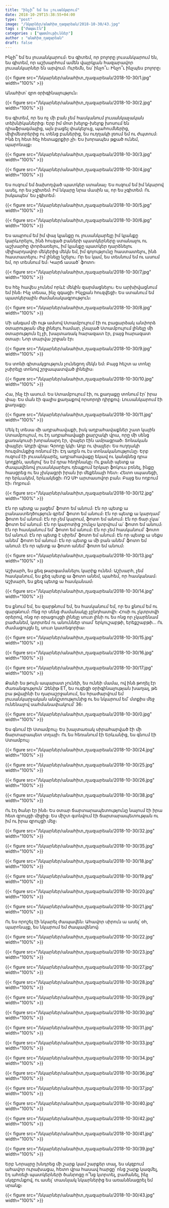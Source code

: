 ```yaml
---
title: "ինչի՞ եմ ես լուսանկարում"
date: 2018-10-29T15:38:55+04:00
type: "post"
image: "/նկարներ/անահիտ_ղազարեան/2018-10-30/43.jpg"
tags : ["ժապաւէն"]
categories : ["պատմութիւններ"]
author : "անահիտ_ղազարեան"
draft: false
---
```


Ինչի՞ եմ ես լուսանկարում։ Ես գիտեմ, որ բոլորը լուսանկարում են, ես գիտեմ, որ աշխարհում ամեն վայրկյան հազարավոր լուսանկարներ են արվում։ Ուրեմն, ես՝ ինչո՞ւ։ Ինչո՞ւ ինչպես բոլորը։

{{< figure src="/նկարներ/անահիտ_ղազարեան/2018-10-30/1.jpg" width="100%" >}}

Անահիտ՝ զրո օրիգինալություն։

{{< figure src="/նկարներ/անահիտ_ղազարեան/2018-10-30/2.jpg" width="100%" >}}

Ես գիտեմ, որ ես ոչ մի բան չեմ հասկանում լուսանկաչական տեխնիկաներից։ Երբ իմ մոտ խելոք-խելոք խոսում են դիաֆրագմայից, այն բացել փակելուց, պահումներից, միլիմետրերից ու տենց բաներից, ես ուղղակի լռում եմ ու ժպտում։ Ինձ  էդ հետ հեչ հետաքրքիր չի։ Ես խորապես թքած ունեմ, պարոնայք։

{{< figure src="/նկարներ/անահիտ_ղազարեան/2018-10-30/3.jpg" width="100%" >}}

{{< figure src="/նկարներ/անահիտ_ղազարեան/2018-10-30/4.jpg" width="100%" >}}

Ես ուզում եմ ձախողված պատկեր ստանալ։ Ես ուզում եմ իմ նկարով ասել, որ ես չգիտեմ։ Իմ նկարը նրա մասին ա, որ ես չգիտեմ։
Ու իսկապես՝ ես չգիտեմ։

{{< figure src="/նկարներ/անահիտ_ղազարեան/2018-10-30/5.jpg" width="100%" >}}

{{< figure src="/նկարներ/անահիտ_ղազարեան/2018-10-30/6.jpg" width="100%" >}}

Ես ապրում եմ իմ փայ կյանքը ու լուսանկարելը իմ կյանքը կարևորելու, ինձ հուզած բաների պատկերները ստանալու ու աշխարհը փորձառելու, իմ կյանքը պատկեր դարձնելու միլիարդավոր մեկերից մեկն եմ, իմ գոյությունը հաստատելու, ինձ հաստատելու։ Իմ լինելը նշելու։ Որ ես կամ, ես տեսնում եմ ու ասում եմ, որ տեսնում եմ։ Կարճ ասած՝ ֆոտո։

{{< figure src="/նկարներ/անահիտ_ղազարեան/2018-10-30/7.jpg" width="100%" >}}

Ես հեչ հավես չունեմ որևէ մեկին զարմացնելու։
Ես արխիվացնում եմ ինձ։
Ինչ տեսա, ինչ զգացի։
Ինչքան հուզվեցի։
Ես ստանում եմ պատկերային ժամանակագրություն։

{{< figure src="/նկարներ/անահիտ_ղազարեան/2018-10-30/8.jpg" width="100%" >}}

Մի անգամ մի ութ ամսով Ստամբուլում էի ու բացարձակ անփորձ օտարության մեջ լինելու համար, չնայած Ստամբուլում լինելը մի օտարություն էլ չի, խայտառակ հարազատ էր, բայց հարազատ օտար։ Նոր տարվա շրջան էր։

{{< figure src="/նկարներ/անահիտ_ղազարեան/2018-10-30/9.jpg" width="100%" >}}

Ես տոնի գիտակցություն չունեցող մեկն եմ։ Բայց հեշտ ա տոնը չսիրելը տոնով շրջապատված լինելիս։

{{< figure src="/նկարներ/անահիտ_ղազարեան/2018-10-30/10.jpg" width="100%" >}}

Հա, ինչ էի ասում։ Ես Ստամբուլում էի, ու քաղաքը տոնում էր՝ իրա փայ։ Ես ման էի գալիս քաղաքով որսորդի դիրքով։ Լուսանկարում էի քաղաքը։

{{< figure src="/նկարներ/անահիտ_ղազարեան/2018-10-30/11.jpg" width="100%" >}}

Մեկ էլ տեսա մի աղբահավաքի, իսկ աղբահավաքներ շատ կային Ստամբուլում, ու էդ աղբահավաքի քարշակի վրա, որը մի սենց քառակուսի խորանարդ էր, փայեր էին ամրացրած։ Տոնական փայլեր։ Աղբի վրա։ Գրողը կկի։ Աղբ ու փայլեր։ Ես ուղղակի հուզմունքից ոռնում էի։ Էդ աղբն ու էս տոնականությունը։ Երբ ուզում էի լուսանկարել, աղբահավաքը եկավ ու կանգնեց դրա կողքին, ասելով՝ ես էմ դրա հեղինակը։ Ու քանի պետք ա ժապավենով լուսանկարելու դեպքում երկար ֆոկուս բռնել, ինքը հասցրեց ու ես չխկացրի իրան իր մեքենայի հետ։ Հետո սպասեցի, որ երևակեմ, երևակեցի։ ՈՉ ՄԻ արտասովոր բան։ Բայց ես ողբում էի։ Ողբում։

{{< figure src="/նկարներ/անահիտ_ղազարեան/2018-10-30/12.jpg" width="100%" >}}

Էն որ պետք ա լացեմ՝ ֆոտո եմ անում։
Էն որ պետք ա բանաստեղծություն գրեմ՝ ֆոտո եմ անում։
Էն որ պետք ա կարդամ՝ ֆոտո եմ անում։
Էն որ չեմ կարում, ֆոտո եմ անում։
Էն որ ճար չկա՝ ֆոտո եմ անում։
Էն որ կարոտից շունչս կտրվում ա՝ ֆոտո եմ անում։
Էն որ հասկանում եմ՝ ֆոտո եմ անում։
Էն որ չեմ հասկանում՝ ֆոտո եմ անում։
Էն որ պետք է սիրեմ՝ ֆոտո եմ անում։
Էն որ պետք ա սեքս անեմ՝ ֆոտո եմ անում։
Էն որ պետք ա մի բան անեմ՝ ֆոտո եմ անում։
Էն որ պետք ա ֆոտո անեմ՝ ֆոտո եմ անում։

{{< figure src="/նկարներ/անահիտ_ղազարեան/2018-10-30/13.jpg" width="100%" >}}

Աշխարհ, ես քեզ թարգամանելու կարիք ունեմ։
Աշխարհ,  չեմ հասկանում, ես քեզ պետք ա ֆոտո անեմ, պահեմ, որ հասկանամ։
Աշխարհ, ես քեզ պետք ա հասկանամ։

{{< figure src="/նկարներ/անահիտ_ղազարեան/2018-10-30/14.jpg" width="100%" >}}

Ես քնում եմ, ես զարթնում եմ, ես հասկանում եմ, որ ես քնում եմ ու զարթնում։ Ոնց որ սենց ժամանակը չընդհատվի։ Հոսի ու չկտրտվի օրերով, ոնց որ օրացույցի լինելը սուտ լինի ու ես ոնց որ չկարենամ բաժանեմ, կտրտեմ ու անուններ տամ՝ երկուշաբթի, երեքշաբթի․․․ Ու ժամացույցն էլ, սուտ կատեգորիա։

{{< figure src="/նկարներ/անահիտ_ղազարեան/2018-10-30/15.jpg" width="100%" >}}

{{< figure src="/նկարներ/անահիտ_ղազարեան/2018-10-30/16.jpg" width="100%" >}}

{{< figure src="/նկարներ/անահիտ_ղազարեան/2018-10-30/17.jpg" width="100%" >}}

Քանի ես թույն  ապարատ չունեի, ես ունեի մամա, ով ինձ թողել էր ժառանգություն՝ Զենիթ ET, ես ուզեցի օրիգինալության խաղալ, թե բա թվայինի էս դարաշրջանում, ես հրաժարվում եմ լուսանկարչական անկշտությունից ու ես նկարում եմ՝ մտքիս մեջ ունենալով սահմանափակում՝ 36։

{{< figure src="/նկարներ/անահիտ_ղազարեան/2018-10-30/0.jpg" width="100%" >}}

Ես գնում էի Ստամբուլ։ Ես խայտառակ սիրահարված էի մի ճարտարապետ տղայի։ Ու ես հեռանում էի Երևանից, ես գնում էի Ստամբուլ։

{{< figure src="/նկարներ/անահիտ_ղազարեան/2018-10-30/24.jpg" width="100%" >}}

{{< figure src="/նկարներ/անահիտ_ղազարեան/2018-10-30/25.jpg" width="100%" >}}

{{< figure src="/նկարներ/անահիտ_ղազարեան/2018-10-30/26.jpg" width="100%" >}}

{{< figure src="/նկարներ/անահիտ_ղազարեան/2018-10-30/38.jpg" width="100%" >}}

Ու էդ ծանր էր ինձ։ Ես օտար ճարտարապետությունը նայում էի իրա հետ զրույցի միջից։ Ես միշտ գտնվում էի ճարտարապետության ու իմ ու իրա զրույցի մեջ։

{{< figure src="/նկարներ/անահիտ_ղազարեան/2018-10-30/32.jpg" width="100%" >}}

{{< figure src="/նկարներ/անահիտ_ղազարեան/2018-10-30/35.jpg" width="100%" >}}

{{< figure src="/նկարներ/անահիտ_ղազարեան/2018-10-30/18.jpg" width="100%" >}}

{{< figure src="/նկարներ/անահիտ_ղազարեան/2018-10-30/19.jpg" width="100%" >}}

{{< figure src="/նկարներ/անահիտ_ղազարեան/2018-10-30/20.jpg" width="100%" >}}

{{< figure src="/նկարներ/անահիտ_ղազարեան/2018-10-30/21.jpg" width="100%" >}}

Ու ես որոշել էի նկարել ժապավեն։ Ահավոր սիրուն ա ասել՝ օհ, պարոնայք, ես նկարում եմ ժապավենով։

{{< figure src="/նկարներ/անահիտ_ղազարեան/2018-10-30/22.jpg" width="100%" >}}

{{< figure src="/նկարներ/անահիտ_ղազարեան/2018-10-30/23.jpg" width="100%" >}}

{{< figure src="/նկարներ/անահիտ_ղազարեան/2018-10-30/27.jpg" width="100%" >}}

{{< figure src="/նկարներ/անահիտ_ղազարեան/2018-10-30/28.jpg" width="100%" >}}

{{< figure src="/նկարներ/անահիտ_ղազարեան/2018-10-30/29.jpg" width="100%" >}}

{{< figure src="/նկարներ/անահիտ_ղազարեան/2018-10-30/30.jpg" width="100%" >}}

{{< figure src="/նկարներ/անահիտ_ղազարեան/2018-10-30/31.jpg" width="100%" >}}

{{< figure src="/նկարներ/անահիտ_ղազարեան/2018-10-30/33.jpg" width="100%" >}}

{{< figure src="/նկարներ/անահիտ_ղազարեան/2018-10-30/34.jpg" width="100%" >}}

{{< figure src="/նկարներ/անահիտ_ղազարեան/2018-10-30/36.jpg" width="100%" >}}

{{< figure src="/նկարներ/անահիտ_ղազարեան/2018-10-30/37.jpg" width="100%" >}}

{{< figure src="/նկարներ/անահիտ_ղազարեան/2018-10-30/40.jpg" width="100%" >}}

{{< figure src="/նկարներ/անահիտ_ղազարեան/2018-10-30/42.jpg" width="100%" >}}

{{< figure src="/նկարներ/անահիտ_ղազարեան/2018-10-30/41.jpg" width="100%" >}}

{{< figure src="/նկարներ/անահիտ_ղազարեան/2018-10-30/39.jpg" width="100%" >}}

Երբ Նորայրը խնդրեց մի շարք կամ շարքեր տալ, ես սկզբում ահավոր ուրախացա, հետո վրա հասավ հարցը՝ ոնց շարք կազմել, էդ ահռելի պատկերների ծանրոցը ո՞նց կտրտել, բաժանել, ինչ սկզբունքով, ու ասել՝ տասնյակ նկարներից ես առանձնացրել եմ սրանք։

{{< figure src="/նկարներ/անահիտ_ղազարեան/2018-10-30/43.jpg" width="100%" >}}
